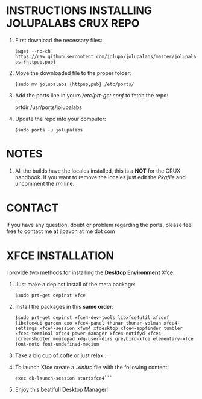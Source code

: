 INSTRUCTIONS INSTALLING JOLUPALABS CRUX REPO
=====
1. First download the necessary files:

   ```$wget --no-ch https://raw.githubusercontent.com/jolupa/jolupalabs/master/jolupalabs.{httpup,pub}```

2. Move the downloaded file to the proper folder:

   ```$sudo mv jolupalabs.{httpup,pub} /etc/ports/```

3. Add the ports line in yours */etc/prt-get.conf* to fetch the repo:

   prtdir /usr/ports/jolupalabs

4. Update the repo into your computer:

   ```$sudo ports -u jolupalabs```

NOTES
=====
1. All the builds have the locales installed, this is a **NOT** for the CRUX handbook. If you want to remove the locales just edit the *Pkgfile* and uncomment the *rm* line.

CONTACT
=====
If you have any question, doubt or problem regarding the ports, please feel free to contact me at jlpavon at me dot com

XFCE INSTALLATION
=====
I provide two methods for installing the **Desktop Environment** Xfce.
1. Just make a depinst install of the meta package:

   ```$sudo prt-get depinst xfce```

2. Install the packages in this **same order**:

   ```$sudo prt-get depinst xfce4-dev-tools libxfce4util xfconf libxfce4ui garcon exo xfce4-panel thunar thunar-volman xfce4-settings xfce4-session xfwm4 xfdesktop xfce4-appfinder tumbler xfce4-terminal xfce4-power-manager xfce4-notifyd xfce4-screenshooter mousepad xdg-user-dirs greybird-xfce elementary-xfce font-noto font-undefined-medium```

3. Take a big cup of coffe or just relax...

4. To launch Xfce create a *.xinitrc* file with the following content:
   ```#!/bin/sh
   exec ck-launch-session startxfce4```

5. Enjoy this beatifull Desktop Manager!
